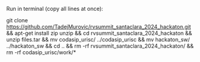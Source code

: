 Run in terminal (copy all lines at once):

git clone https://github.com/TadejMurovic/rvsummit_santaclara_2024_hackaton.git &&
apt-get install zip unzip &&
cd rvsummit_santaclara_2024_hackaton &&
unzip files.tar &&
mv codasip_urisc/ ../codasip_urisc &&
mv hackaton_sw/ ../hackaton_sw  &&
cd .. &&
rm -rf rvsummit_santaclara_2024_hackaton/ &&
rm -rf codasip_urisc/work/* 
